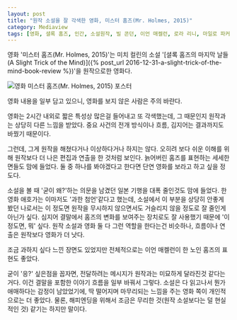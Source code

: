 ```yaml
---
layout: post
title: "원작 소설을 잘 각색한 영화, 미스터 홈즈(Mr. Holmes, 2015)"
category: Mediaview
tags: [영화, 셜록 홈즈, 인간, 소설원작, 빌 콘던, 이언 매켈런, 로라 리니, 마일로 파커]
---
```


영화 '미스터 홈즈(Mr. Holmes, 2015)'는 미치 컬린의 소설 '[셜록 홈즈의 마지막 날들(A Slight Trick of the Mind)]({% post_url 2016-12-31-a-slight-trick-of-the-mind-book-review %})'을 원작으로한 영화다.

![영화 미스터 홈즈(Mr. Holmes, 2015) 포스터](https://lh3.googleusercontent.com/-_3A7kdRqs1A/WGfDhZOWfwI/AAAAAAAASiI/XYqqGBGgPOYDCZHI40dguDVHKBh1lf69wCKgB/w320/mr-holmes-2015-movie.jpg "원작 소설을 잘 각색했다.")

<div class="im im-warning">
영화 내용을 일부 담고 있으니, 영화를 보지 않은 사람은 주의 바란다.
</div>

영화는 2시간 내외로 짧은 특성상 많은걸 들어내고 또 각색했는데,
그 때문인지 원작과는 상당히 다른 느낌을 받았다.
중요 사건의 전개 방식이나 흐름, 김지어는 결과까지도 바꿨기 때문이다.

그런데, 그게 원작을 해쳤다거나 이상하다거나 하지는 않다.
오히려 보다 쉬운 이해를 위해 원작보다 더 나은 편집과 연출을 한 것처럼 보인다.
늙어버린 홈즈를 표현하는 세세한 면들도 맘에 들었다.
둘 중 하나를 봐야겠다고 한다면 단연 영화를 보라고 하고 싶을 정도다.

소설을 볼 때 '굳이 왜?'하는 의문을 남겼던 일본 기행을 대폭 줄인것도 맘에 들었다.
한 영화 애호가는 이마저도 '과한 첨언'같다고 했는데,
소설에서 이 부분을 상당히 안좋게 봤던 나로서는
이 정도면 원작을 무시하지 않으면서도 거슬리지 않을 정도로 잘 줄인게 아닌가 싶다.
심지어 결말에서 홈즈의 변화를 보여주는 장치로도 잘 사용했기 때문에 '이정도면, 뭐' 싶다.
원작 소설과 영화 둘 다 그런 역할을 한다는건 비슷하나, 흐름이나 연출은 원작보다 영화가 더 낫다.

조금 과하지 싶다 느낀 장면도 있었지만 전체적으로는 이언 매켈런이 한 노인 홈즈의 표현도 좋았다.

굳이 '응?' 싶은점을 꼽자면, 전달하려는 메시지가 원작과는 미묘하게 달라진것 같다는 거다.
이건 결말을 포함한 이야기 흐름을 일부 바꿔서 그렇다.
소설은 다 읽고나서 뭔가 애매하다는 감정이 남았었기에,
딱 떨어지며 마무리되는 느낌을 주는 영화 쪽이 개인적으로는 더 좋았다.
물론, 해피엔딩을 위해서 조금은 무리한 것(원작 소설보다는 덜 현실적인 것) 같기는 하지만 말이다.
